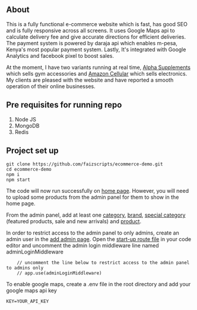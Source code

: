 ## About
This is a fully functional e-commerce website which is fast, has good SEO and is fully responsive across all screens. It uses Google Maps api to
calculate delivery fee and give accurate directions for efficient deliveries. The payment system is powered by daraja api which enables m-pesa, Kenya's most popular payment system. Lastly, It's integrated with Google Analytics and facebook pixel to boost sales.

At the moment, I have two variants running at real time, [Alpha Supplements]("http://alpha-supplement.com/") which sells gym accessories and [Amazon Cellular]("http://139.162.233.144/") which sells electronics. My clients are pleased with the website and have reported a smooth operation of their online businesses.

## Pre requisites for running repo
1. Node JS
2. MongoDB
3. Redis

## Project set up 

```
git clone https://github.com/faizscripts/ecommerce-demo.git
cd ecommerce-demo
npm i
npm start
```

The code will now run successfully on [home page](http://localhost:3003/). However, you will need to upload some products from the admin panel for them to show in the home page.

From the admin panel, add at least one [category](http://localhost:3003/admin/categories/new), [brand](http://localhost:3003/admin/brand/new), [special category](http://localhost:3003/admin/specials/new) (featured products, sale and new arrivals) and [product](http://localhost:3003/admin/products/new).

In order to restrict access to the admin panel to only admins, create an admin user in the [add admin page](http://localhost:3003/admin/admins/new). Open the [start-up route file](/startup/routes.js) in your code editor and uncomment the admin login middleware line named adminLoginMiddleware
```
    // uncomment the line below to restrict access to the admin panel to admins only
    // app.use(adminLoginMiddleware)
```

To enable google maps, create a .env file in the root directory and add your google maps api key

```KEY=YOUR_API_KEY```
